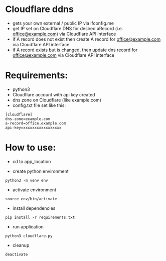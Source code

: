 
# Cloudflare ddns

- gets your own external / public IP via ifconfig.me
- get IP set on Cloudflare DNS for desired aRecord (i.e. office@example.com) via Cloudflare API interface
- if A record does not exist then create A record for office@example.com via Cloudflare API interface
- if A record exists but is changed, then update dns record for office@example.com via Cloudflare API interface

# Requirements:

- python3
- Cloudflare account with api key created
- dns zone on Cloudflare (like example.com)
- config.txt file set like this:
```
[cloudflare]
dns-zone=example.com
a-record=office.example.com
api-key=xxxxxxxxxxxxxxxxx
```

# How to use:
- cd to app_location

- create python environment
```
python3 -m venv env
```

- activate environment
```
source env/bin/activate
```

- install dependencies
```
pip install -r requirements.txt
```

- run application
```
python3 cloudflare.py
```

- cleanup
```
deactivate
```
